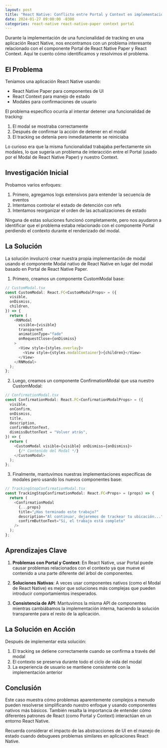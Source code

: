 ```yaml
---
layout: post
title: "React Native: Conflicto entre Portal y Context en implementación de Modales"
date: 2024-01-27 09:00:00 -0300
categories: react-native react-native-paper context portal
---
```


Durante la implementación de una funcionalidad de tracking en una aplicación React Native, nos encontramos con un problema interesante relacionado con el componente Portal de React Native Paper y React Context. Aquí te cuento cómo identificamos y resolvimos el problema.

## El Problema

Teníamos una aplicación React Native usando:

- React Native Paper para componentes de UI
- React Context para manejo de estado
- Modales para confirmaciones de usuario

El problema específico ocurría al intentar detener una funcionalidad de tracking:

1. El modal se mostraba correctamente
2. Después de confirmar la acción de detener en el modal
3. El tracking se detenía pero inmediatamente se reiniciaba

Lo curioso era que la misma funcionalidad trabajaba perfectamente sin modales, lo que sugería un problema de interacción entre el Portal (usado por el Modal de React Native Paper) y nuestro Context.

## Investigación Inicial

Probamos varios enfoques:

1. Primero, agregamos logs extensivos para entender la secuencia de eventos
2. Intentamos controlar el estado de detención con refs
3. Intentamos reorganizar el orden de las actualizaciones de estado

Ninguna de estas soluciones funcionó completamente, pero nos ayudaron a identificar que el problema estaba relacionado con el componente Portal perdiendo el contexto durante el renderizado del modal.

## La Solución

La solución involucró crear nuestra propia implementación de modal usando el componente Modal nativo de React Native en lugar del modal basado en Portal de React Native Paper.

1. Primero, creamos un componente CustomModal base:

```typescript
// CustomModal.tsx
const CustomModal: React.FC<CustomModalProps> = ({
  visible,
  onDismiss,
  children,
}) => {
  return (
    <RNModal
      visible={visible}
      transparent
      animationType="fade"
      onRequestClose={onDismiss}
    >
      <View style={styles.overlay}>
        <View style={styles.modalContainer}>{children}</View>
      </View>
    </RNModal>
  );
};
```

2. Luego, creamos un componente ConfirmationModal que usa nuestro CustomModal:

```typescript
// ConfirmationModal.tsx
const ConfirmationModal: React.FC<ConfirmationModalProps> = ({
  visible,
  onConfirm,
  onDismiss,
  title,
  description,
  confirmButtonText,
  dismissButtonText = "Volver atrás",
}) => {
  return (
    <CustomModal visible={visible} onDismiss={onDismiss}>
      {/* Contenido del Modal */}
    </CustomModal>
  );
};
```

3. Finalmente, mantuvimos nuestras implementaciones específicas de modales pero usando los nuevos componentes base:

```typescript
// TrackingStopConfirmationModal.tsx
const TrackingStopConfirmationModal: React.FC<Props> = (props) => {
  return (
    <ConfirmationModal
      {...props}
      title="¿Has terminado este trabajo?"
      description="Al continuar, dejaremos de trackear tu ubicación..."
      confirmButtonText="Sí, el trabajo está completo"
    />
  );
};
```

## Aprendizajes Clave

1. **Problemas con Portal y Context**: En React Native, usar Portal puede causar problemas relacionados con el contexto ya que mueve el contenido a una parte diferente del árbol de componentes.

2. **Soluciones Nativas**: A veces usar componentes nativos (como el Modal de React Native) es mejor que soluciones más complejas que pueden introducir comportamientos inesperados.

3. **Consistencia de API**: Mantuvimos la misma API de componentes mientras cambiábamos la implementación interna, haciendo la solución transparente para el resto de la aplicación.

## La Solución en Acción

Después de implementar esta solución:

1. El tracking se detiene correctamente cuando se confirma a través del modal
2. El contexto se preserva durante todo el ciclo de vida del modal
3. La experiencia de usuario se mantiene consistente con la implementación anterior

## Conclusión

Este caso muestra cómo problemas aparentemente complejos a menudo pueden resolverse simplificando nuestro enfoque y usando componentes nativos más básicos. También resalta la importancia de entender cómo diferentes patrones de React (como Portal y Context) interactúan en un entorno React Native.

Recuerda considerar el impacto de las abstracciones de UI en el manejo de estado cuando debuguees problemas similares en aplicaciones React Native.

